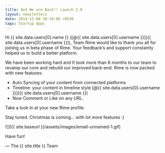 ```yaml
---
title: And We are Back!! Launch 2.0
layout: newsletters
date: 2014-12-08 10:10:00 +0530
tags: Startup Apps
---
```


Hi {{ site.data.users[0].name }} ([@{{ site.data.users[0].username }}]({{ site.data.users[0].username }})), Team Rime would like to thank you all for joining us in beta phase of Rime.
Your feedback’s and support constantly helped us to build a better platform.

We have been working hard and It took more than 6 months to our team to revamp our core and rebuild our improved back-end. Rime is now packed with new features:

- Auto Syncing of your content from connected platforms
- Timeline: your content in timeline style [@{{ site.data.users[0].username }}]({{ site.data.users[0].username }})
- Now Comment or Like on any URL.

Take a look in at your new Rime profile.

Stay tuned.
Christmas is coming… with lot more features :)

![]({{ site.baseurl }}/assets/images/email-unnamed-1.gif)

Have fun!

&mdash; The {{ site.title }} Team